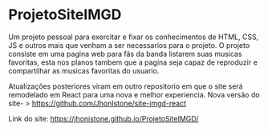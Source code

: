 # ProjetoSiteIMGD
Um projeto pessoal para exercitar e fixar os conhecimentos de HTML, CSS, JS e outros mais que venham a ser necessarios para o projeto.
O projeto consiste em uma pagina web para fãs da banda listarem suas musicas favoritas, esta nos planos tambem que a pagina seja capaz de reproduzir e compartilhar as musicas favoritas do usuario.

Atualizações posteriores viram em outro repositorio em que o site será remodelado em React para uma nova e melhor experiencia. Nova versão do site- > https://github.com/JhonIstone/site-imgd-react

Link do site: https://jhonistone.github.io/ProjetoSiteIMGD/
